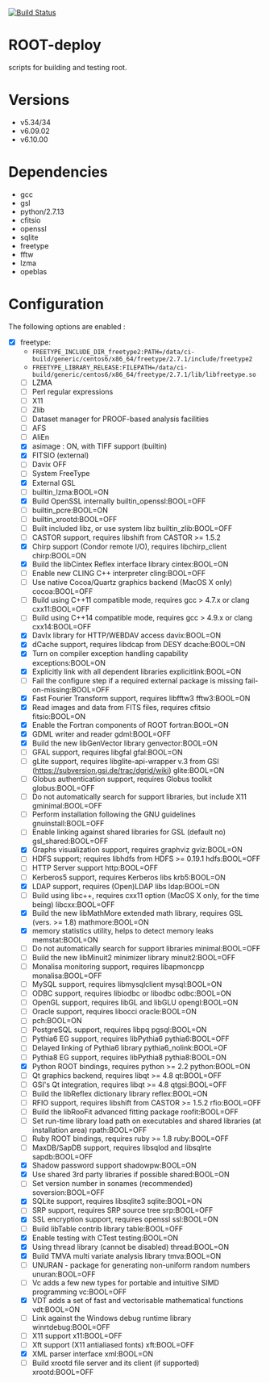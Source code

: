 [![Build Status](http://ci.sagrid.ac.za/buildStatus/icon?job=root-deploy)](http://ci.sagrid.ac.za/job/root-deploy)

# ROOT-deploy

scripts for building and testing root.

# Versions

  * v5.34/34
  * v6.09.02
  * v6.10.00

# Dependencies

  *   gcc
  *   gsl
  *   python/2.7.13
  *   cfitsio
  *   openssl
  *   sqlite
  *   freetype
  *   fftw
  *   lzma
  *   opeblas


# Configuration

The following options are enabled :

  - [x] freetype:
    - `FREETYPE_INCLUDE_DIR_freetype2:PATH=/data/ci-build/generic/centos6/x86_64/freetype/2.7.1/include/freetype2`
    -  `FREETYPE_LIBRARY_RELEASE:FILEPATH=/data/ci-build/generic/centos6/x86_64/freetype/2.7.1/lib/libfreetype.so`
    - [ ] LZMA
    - [ ] Perl regular expressions
    - [ ] X11
    - [ ] Zlib
    - [ ] Dataset manager for PROOF-based analysis facilities
    - [ ] AFS
    - [ ] AliEn
    - [X] asimage : ON, with TIFF support (builtin)
    - [x] FITSIO (external)
    - [ ] Davix OFF
    - [ ] System FreeType
    - [x] External GSL
    - [ ] builtin_lzma:BOOL=ON
    - [x] Build OpenSSL internally builtin_openssl:BOOL=OFF
    - [ ] builtin_pcre:BOOL=ON
    - [ ] builtin_xrootd:BOOL=OFF
    - [ ] Built included libz, or use system libz builtin_zlib:BOOL=OFF
    - [ ] CASTOR support, requires libshift from CASTOR >= 1.5.2
    - [x] Chirp support (Condor remote I/O), requires libchirp_client chirp:BOOL=ON
    - [x] Build the libCintex Reflex interface library cintex:BOOL=ON
    - [ ] Enable new CLING C++ interpreter cling:BOOL=OFF
    - [ ] Use native Cocoa/Quartz graphics backend (MacOS X only) cocoa:BOOL=OFF
    - [ ] Build using C++11 compatible mode, requires gcc > 4.7.x or clang cxx11:BOOL=OFF
    - [ ] Build using C++14 compatible mode, requires gcc > 4.9.x or clang cxx14:BOOL=OFF
    - [x] DavIx library for HTTP/WEBDAV access davix:BOOL=ON
    - [x] dCache support, requires libdcap from DESY dcache:BOOL=ON
    - [x] Turn on compiler exception handling capability exceptions:BOOL=ON
    - [x]  Explicitly link with all dependent libraries explicitlink:BOOL=ON
    - [ ] Fail the configure step if a required external package is missing fail-on-missing:BOOL=OFF
    - [x] Fast Fourier Transform support, requires libfftw3 fftw3:BOOL=ON
    - [x] Read images and data from FITS files, requires cfitsio fitsio:BOOL=ON
    - [x] Enable the Fortran components of ROOT fortran:BOOL=ON
    - [x] GDML writer and reader gdml:BOOL=OFF
    - [x] Build the new libGenVector library genvector:BOOL=ON
    - [ ] GFAL support, requires libgfal gfal:BOOL=ON
    - [ ] gLite support, requires libglite-api-wrapper v.3 from GSI (https://subversion.gsi.de/trac/dgrid/wiki) glite:BOOL=ON
    - [ ] Globus authentication support, requires Globus toolkit globus:BOOL=OFF
    - [ ] Do not automatically search for support libraries, but include X11 gminimal:BOOL=OFF
    - [ ] Perform installation following the GNU guidelines gnuinstall:BOOL=OFF
    - [ ] Enable linking against shared libraries for GSL (default no) gsl_shared:BOOL=OFF
    - [x] Graphs visualization support, requires graphviz gviz:BOOL=ON
    - [ ] HDFS support; requires libhdfs from HDFS >= 0.19.1 hdfs:BOOL=OFF
    - [ ] HTTP Server support http:BOOL=OFF
    - [ ]  Kerberos5 support, requires Kerberos libs krb5:BOOL=ON
    - [x] LDAP support, requires (Open)LDAP libs ldap:BOOL=ON
    - [ ] Build using libc++, requires cxx11 option (MacOS X only, for the time being) libcxx:BOOL=OFF
    - [x] Build the new libMathMore extended math library, requires GSL (vers. >= 1.8) mathmore:BOOL=ON
    - [x]  memory statistics utility, helps to detect memory leaks memstat:BOOL=ON
    - [ ] Do not automatically search for support libraries minimal:BOOL=OFF
    - [ ] Build the new libMinuit2 minimizer library minuit2:BOOL=OFF
    - [ ] Monalisa monitoring support, requires libapmoncpp monalisa:BOOL=OFF
    - [ ] MySQL support, requires libmysqlclient mysql:BOOL=ON
    - [ ] ODBC support, requires libiodbc or libodbc odbc:BOOL=ON
    - [ ] OpenGL support, requires libGL and libGLU opengl:BOOL=ON
    - [ ] Oracle support, requires libocci oracle:BOOL=ON
    - [ ]  pch:BOOL=ON
    - [ ] PostgreSQL support, requires libpq pgsql:BOOL=ON
    - [ ] Pythia6 EG support, requires libPythia6 pythia6:BOOL=OFF
    - [ ] Delayed linking of Pythia6 library pythia6_nolink:BOOL=OF
    - [ ] Pythia8 EG support, requires libPythia8 pythia8:BOOL=ON
    - [x] Python ROOT bindings, requires python >= 2.2 python:BOOL=ON
    - [ ] Qt graphics backend, requires libqt >= 4.8 qt:BOOL=OFF
    - [ ] GSI's Qt integration, requires libqt >= 4.8 qtgsi:BOOL=OFF
    - [ ] Build the libReflex dictionary library reflex:BOOL=ON
    - [ ] RFIO support, requires libshift from CASTOR >= 1.5.2 rfio:BOOL=OFF
    - [ ] Build the libRooFit advanced fitting package roofit:BOOL=OFF
    - [ ] Set run-time library load path on executables and shared libraries (at installation area) rpath:BOOL=OFF
    - [ ] Ruby ROOT bindings, requires ruby >= 1.8 ruby:BOOL=OFF
    - [ ] MaxDB/SapDB support, requires libsqlod and libsqlrte sapdb:BOOL=OFF
    - [x] Shadow password support shadowpw:BOOL=ON
    - [x] Use shared 3rd party libraries if possible shared:BOOL=ON
    - [ ] Set version number in sonames (recommended) soversion:BOOL=OFF
    - [x] SQLite support, requires libsqlite3 sqlite:BOOL=ON
    - [ ] SRP support, requires SRP source tree srp:BOOL=OFF
    - [x] SSL encryption support, requires openssl ssl:BOOL=ON
    - [ ] Build libTable contrib library table:BOOL=OFF
    - [x] Enable testing with CTest testing:BOOL=ON
    - [x] Using thread library (cannot be disabled) thread:BOOL=ON
    - [x]  Build TMVA multi variate analysis library tmva:BOOL=ON
    - [ ] UNURAN - package for generating non-uniform random numbers unuran:BOOL=OFF
    - [ ] Vc adds a few new types for portable and intuitive SIMD programming vc:BOOL=OFF
    - [x] VDT adds a set of fast and vectorisable mathematical functions vdt:BOOL=ON
    - [ ] Link against the Windows debug runtime library winrtdebug:BOOL=OFF
    - [ ] X11 support x11:BOOL=OFF
    - [ ] Xft support (X11 antialiased fonts) xft:BOOL=OFF
    - [x] XML parser interface xml:BOOL=ON
    - [ ] Build xrootd file server and its client (if supported) xrootd:BOOL=OFF
